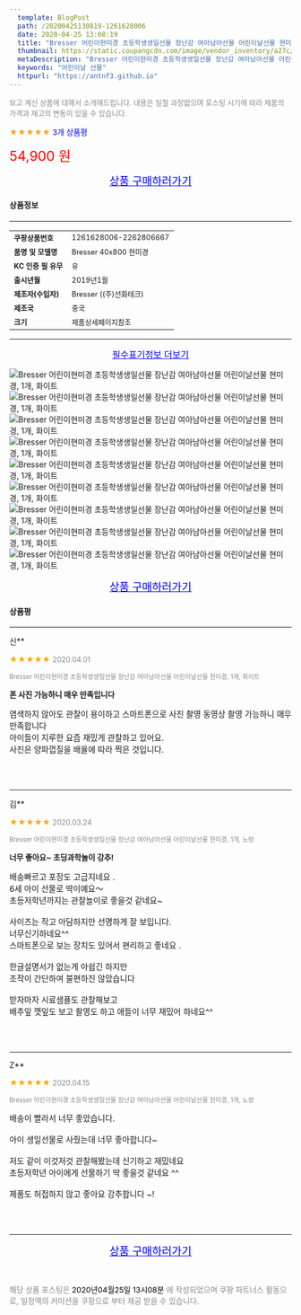```yaml
---
  template: BlogPost
  path: /20200425130819-1261628006
  date: 2020-04-25 13:08:19
  title: "Bresser 어린이현미경 초등학생생일선물 장난감 여아남아선물 어린이날선물 현미경, 1개, 화이트"
  thumbnail: https://static.coupangcdn.com/image/vendor_inventory/a27c/de2979f3876a8740652d568ecb6f3dab5becf596acd36e203800352fc238.jpg
  metaDescription: "Bresser 어린이현미경 초등학생생일선물 장난감 여아남아선물 어린이날선물 현미경, 1개, 화이트,어린이날 선물"
  keywords: "어린이날 선물"
  httpurl: "https://antnf3.github.io"
---
```

  
<span style="color: #888;font-size:0.8rem">보고 계신 상품에 대해서 소개해드립니다.
내용은 일절 과장없으며 포스팅 시기에 따라 제품의 가격과 재고의 변동이 있을 수 있습니다.</span>
  
<span style="color: orange;">★★★★★</span> <span style="color: blue;font-size: 0.85rem;">3개 상품평</span>

<span style="font-size: 0.9rem"></span> 

<span style="color: red;font-size: 1.5rem;">54,900 원</span>



<p align="center"><a href="http://me2.do/5mesNutV" style="font-size: 1.2rem; color: blue;">상품 구매하러가기</a></p>

#### 상품정보

---

|                  |                       |
| ---------------- | --------------------- |
| **<span style="font-size:0.8rem;">쿠팡상품번호</span>** | <span style="font-size:0.8rem;">1261628006-2262806667</span> |
| **<span style="font-size:0.8rem;">품명 및 모델명</span>**    | <span style="font-size:0.8rem;">Bresser 40x800 현미경</span>        |
| **<span style="font-size:0.8rem;">KC 인증 필 유무</span>**    | <span style="font-size:0.8rem;">유</span>        |
| **<span style="font-size:0.8rem;">출시년월</span>**    | <span style="font-size:0.8rem;">2019년1월</span>        |
| **<span style="font-size:0.8rem;">제조자(수입자)</span>**    | <span style="font-size:0.8rem;">Bresser ((주)선화테크)</span>        |
| **<span style="font-size:0.8rem;">제조국</span>**    | <span style="font-size:0.8rem;">중국</span>        |
| **<span style="font-size:0.8rem;">크기</span>**    | <span style="font-size:0.8rem;">제품상세페이지참조</span>        |





---

<p align="center"><a href="http://me2.do/5mesNutV" style="font-size: 1rem; color: blue;">필수표기정보 더보기</a></p>

![Bresser 어린이현미경 초등학생생일선물 장난감 여아남아선물 어린이날선물 현미경, 1개, 화이트](http://image1.coupangcdn.com/image/vendor_inventory/72e1/28789408316ca5785793f5890cf76dec23a726f4b1208efdf94323bc8f65.jpg)
![Bresser 어린이현미경 초등학생생일선물 장난감 여아남아선물 어린이날선물 현미경, 1개, 화이트](http://image1.coupangcdn.com/image/vendor_inventory/bd0f/7f51a182fabe4d60dde3394d180d9e96068c5dabae0986c10b41412dad93.jpg)
![Bresser 어린이현미경 초등학생생일선물 장난감 여아남아선물 어린이날선물 현미경, 1개, 화이트](http://image1.coupangcdn.com/image/vendor_inventory/84b5/74610727b924feed84ca7903d790a3c1d40b022e48aebf4faa200b6ce7f9.jpg)
![Bresser 어린이현미경 초등학생생일선물 장난감 여아남아선물 어린이날선물 현미경, 1개, 화이트](http://image1.coupangcdn.com/image/vendor_inventory/588c/08a1f31f2037edf4b87e77122e3d2dcf4ceed443c41d575a29529265350e.jpg)
![Bresser 어린이현미경 초등학생생일선물 장난감 여아남아선물 어린이날선물 현미경, 1개, 화이트](http://image1.coupangcdn.com/image/vendor_inventory/c990/defb9633e5206bce443e239d7a381d29a0db82e755df9ef61adff9ad0e0a.jpg)
![Bresser 어린이현미경 초등학생생일선물 장난감 여아남아선물 어린이날선물 현미경, 1개, 화이트](http://image1.coupangcdn.com/image/vendor_inventory/4b62/41eae52713299e7a3e9a1fbb1a4db576968e9df7ba598b467ac98703c0a7.jpg)
![Bresser 어린이현미경 초등학생생일선물 장난감 여아남아선물 어린이날선물 현미경, 1개, 화이트](http://image1.coupangcdn.com/image/vendor_inventory/4b03/6027b361aaabb3e04d57ae6fc9b03e12c550d68f09f8cb6240d9596b7374.jpg)
![Bresser 어린이현미경 초등학생생일선물 장난감 여아남아선물 어린이날선물 현미경, 1개, 화이트](http://image1.coupangcdn.com/image/vendor_inventory/583d/9f87f0a86ef1a430af25bbe370ebcf79b2d15d5308dc940d122d0593d0f4.jpg)
![Bresser 어린이현미경 초등학생생일선물 장난감 여아남아선물 어린이날선물 현미경, 1개, 화이트](http://image1.coupangcdn.com/image/vendor_inventory/4d42/57a60daa0fc50362e4d0f7d659bc545ea33fbbb3e48faf50e1edb95025ec.jpg)

<p align="center"><a href="http://me2.do/5mesNutV" style="font-size: 1.2rem; color: blue;">상품 구매하러가기</a></p>

#### 상품평
  
---
  
신**
    
<span style="color: orange;">★★★★★</span> <span style="font-size:0.8rem;color: #888;">2020.04.01</span>
    
<span style="color: #888;font-size:0.7rem">Bresser 어린이현미경 초등학생생일선물 장난감 여아남아선물 어린이날선물 현미경, 1개, 화이트</span>
    
<span style="font-size:0.85rem">**폰 사진 가능하니 매우 만족입니다**</span>
    
<span style="font-size: 0.9rem;">염색하지 않아도 관찰이 용이하고 스마트폰으로 사진 촬영 동영상 촬영 가능하니 매우 만족합니다<br/>아이들이 지루한 요즘 재밌게 관찰하고 있어요.<br/>사진은 양파껍질을 배율에 따라 찍은 것입니다.</span>
    
<br>
<br>

---
  
김**
    
<span style="color: orange;">★★★★★</span> <span style="font-size:0.8rem;color: #888;">2020.03.24</span>
    
<span style="color: #888;font-size:0.7rem">Bresser 어린이현미경 초등학생생일선물 장난감 여아남아선물 어린이날선물 현미경, 1개, 노랑</span>
    
<span style="font-size:0.85rem">**너무 좋아요~ 초딩과학놀이 강추!**</span>
    
<span style="font-size: 0.9rem;">배송빠르고 포장도 고급지네요 .<br/>6세 아이 선물로 딱이예요～<br/>초등저학년까지는 관찰놀이로  좋을것 같네요~<br/><br/>사이즈는 작고 아담하지만 선명하게 잘 보입니다.<br/>너무신기하네요^^<br/>스마트폰으로 보는 장치도 있어서 편리하고 좋네요 .<br/><br/>한글설명서가 없는게 아쉽긴 하지만<br/>조작이 간단하여 불편하진 않았습니다<br/><br/>받자마자 시료샘플도 관찰해보고<br/>배추잎 깻잎도 보고 촬영도 하고 애들이 너무 재밌어 하네요^^</span>
    
<br>
<br>

---
  
Z**
    
<span style="color: orange;">★★★★★</span> <span style="font-size:0.8rem;color: #888;">2020.04.15</span>
    
<span style="color: #888;font-size:0.7rem">Bresser 어린이현미경 초등학생생일선물 장난감 여아남아선물 어린이날선물 현미경, 1개, 노랑</span>
    

    
<span style="font-size: 0.9rem;">배송이 빨라서 너무 좋았습니다.<br/><br/>아이 생일선물로 사줬는데 너무 좋아합니다~<br/><br/>저도 같이 이것저것 관찰해봤는데 신기하고 재밌네요<br/>초등저학년 아이에게 선물하기 딱 좋을것 같네요 ^^<br/><br/>제품도 허접하지 않고 좋아요 강추합니다 ~!</span>
    
<br>
<br>


  
---
  
<p align="center"><a href="http://me2.do/5mesNutV" style="font-size: 1.2rem; color: blue;">상품 구매하러가기</a></p>
  
<br>
  
<span style="font-size: 0.85rem; color: #888;">해당 상품 포스팅은 <span style="color: #000;"> 2020년04월25일 13시08분 </span> 에 작성되었으며 쿠팡 파트너스 활동으로, 일정액의 커미션을 쿠팡으로 부터 제공 받을 수 있습니다.</span>